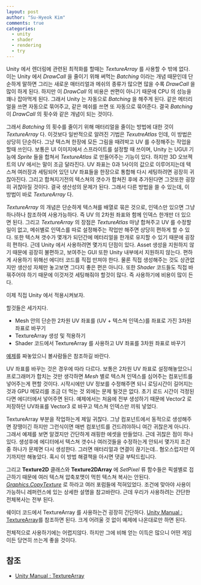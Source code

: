 ```yaml
---
layout: post
author: "Su-Hyeok Kim"
comments: true
categories:
  - unity
  - shader
  - rendering
  - try
---
```


Unity 에서 렌더링에 관련된 최적화를 할때는 _TextureArray_ 를 사용할 수 밖에 없다. 이는 Unity 에서 _DrawCall_ 을 줄이기 위해 써먹는 _Batching_ 이라는 개념 때문인데 단순하게 말하면 그리는 새로운 매터리얼과 메쉬의 종류가 많으면 많을 수록 _DrawCall_ 을 많이 하게 된다. 하지만 이 _DrawCall_ 의 비용은 싼편이 아니기 때문에 CPU 의 성능을 꽤나 잡아먹게 된다. 그래서 Unity 는 자동으로 _Batching_ 을 해주게 된다. 같은 메터리얼을 쓰면 자동으로 묶어주고, 같은 메쉬를 쓰면 또 자동으로 묶어준다. 결국 _Batching_ 이 _DrawCall_ 의 횟수와 같은 개념이 되는 것이다.

그래서 _Batching_ 의 횟수를 줄이기 위해 매터리얼을 줄이는 방법에 대한 것이 _TextureArray_ 다. 이것보다 일반적으로 알려진 기법은 _TexutreAtlas_ 인데, 이 방법은 상당히 단순하다. 그냥 텍스쳐 한장에 모든 그림을 때려박고 UV 를 수정해주는 작업을 할때 쓰인다. 보통은 UI 이미지에서 스프라이트를 설정할 때 쓰이며, Unity 는 UGUI 기능에 _Sprite_ 들을 합쳐서 _TextureAtlas_ 로 만들어주는 기능이 있다. 하지만 3D 오브젝트의 UV 에서는 말이 조금 달라진다. UV 좌표는 0과 1사이의 값으로 이루어지는데 텍스쳐 여러장과 세팅되어 있던 UV 좌표들을 한장으로 통합해 다시 세팅하려면 굉장히 귀찮아진다. 그리고 합쳐지기전의 텍스쳐의 갯수가 합쳐진 후에 추가된다면 그것또한 굉장히 귀찮아질 것이다. 결국 생산성의 문제가 된다.  그래서 다른 방법을 쓸 수 있는데, 이 방법이 바로 _TextureArray_ 다.

_TextureArray_ 의 개념은 단순하게 텍스쳐를 배열로 묶은 것으로, 인덱스만 있으면 그냥 하나하나 참조하여 사용가능하다. 즉 UV 의 2차원 좌표와 함께 인덱스 한개만 더 있으면 된다. 그리고 _TextureArray_ 의 장점은 _TextureAtlas_ 마냥 합쳐주고 UV 를 수정할 일이 없고, 메쉬별로 인덱스를 따로 설정해주는 작업만 해주면 상당히 편하게 할 수 있다. 또한 텍스쳐 갯수가 몇개가 되던간에 메터리얼을 한개로 유지할 수 있기 때문에 굉장히 편하다. 근데 Unity 에서 사용하려면 몇가지 단점이 있다. Asset 생성을 지원하지 않기 때문에 굉장히 불편하고, 보여주는 GUI 또한 Unity 내부에서 지원하지 않는다. 편하게 사용하기 위해선 에디터 코드를 직접 만져야 한다. 물론 직접 생성해주는 것도 상관없지만 생산성 자체만 놓고보면 그다지 좋은 편은 아니다. 또한 _Shader_ 코드들도 직접 바꿔주어야 하기 때문에 이것저것 세팅해줘야 할것이 많다. 즉 사용하기에 비용이 많이 든다.

이제 직접 Unity 에서 적용시켜보자.

<!-- more -->

할것들은 세가지다.

 - Mesh 안의 단순한 2차원 UV 좌표를 (UV + 텍스쳐 인덱스)를 좌표로 가진 3차원 좌표로 바꾸기
 - TextureArray 생성 및 적용하기
 - Shader 코드에서 TextureArray 를 사용하고 UV 좌표를 3차원 좌표로 바꾸기

[예제](https://github.com/hrmrzizon/TextureArrayExample)를 짜놓았으니 볼사람들은 참조하길 바란다.

UV 좌표를 바꾸는 것은 경우에 따라 다르다. 보통은 2차원 UV 좌표로 설정해놓았으니 프로그래머가 합치는 것만 생각하면 _Mesh_ 별로 텍스쳐 인덱스를 심어주는 컴포넌트를 넣어주는게 편할 것이다. 시작시에만 UV 정보를 수정해주면 되니 로딩시간이 길어지는 것과 GPU 메모리를 조금 더 먹는 것 외에는 문제 될것은 없다. 초기 로드 시간이 걱정된다면 에디터에서 넣어주면 된다. 예제에서는 처음에 전부 생성하기 때문에 Vector2 로 저장하던 UV좌표를 Vector3 로 바꾸고 텍스쳐 인덱스만 끼워 넣었다.

TextureArray 부분을 작업하는게 제일 귀찮다. 그냥 컴포넌트에서 동적으로 생성해주면 장땡이긴 하지만 그런식이면 매번 컴포넌트를 건드려야하니 여간 귀찮은게 아니다. 그래서 예제를 보면 알겠지만 간단하게 래핑한 에셋을 만들었다. 근데 귀찮은 점이 하나 있다. 생성후에 에디터에서 텍스쳐 갯수나 여러것들을 수정하는게 안되서 몇가지 조건 중 하나가 문제면 다시 생성한다. 그러면 매터리얼과 연결이 끊기는데.. 혐오스럽지만 여기까지만 해놓았다. 혹시 이 방법 해결책을 아시면 댓글 부탁드립니다.

그리고 __Texture2D__ 클래스와 __Texture2DArray__ 에 _SetPixel_ 류 함수들은 픽셀별로 접근하기 때문에 여러 텍스쳐 압축포맷이 먹힌 텍스쳐 복사는 안된다. [_Graphics.CopyTexture_](https://docs.unity3d.com/ScriptReference/Graphics.CopyTexture.html) 로 하라고 여러 포럼들에 적혀있었다. 조건에 맞아야 사용이 가능하니 레퍼런스에 있는 상세한 설명을 참고바란다. 근데 우리가 사용하려는 간단한 전체복사는 전부 된다.

쉐이더 코드에서 TextureArray 를 사용하는건 굉장히 간단하다. [Unity Manual : TextureArray](https://docs.unity3d.com/Manual/SL-TextureArrays.html)를 참조하면 된다. 크게 어려울 것 없이 예제에 나온대로만 하면 된다.

전체적으로 사용하기에는 어렵지않다. 하지만 그에 비해 얻는 이득은 많으니 어떤 게임이든 당연히 쓰는게 좋을 것이다.

## 참조

 - [Unity Manual : TextureArray](https://docs.unity3d.com/Manual/SL-TextureArrays.html)
